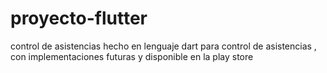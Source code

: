 # proyecto-flutter
control de asistencias hecho en lenguaje dart para control de asistencias , con implementaciones futuras y disponible en la play store 
